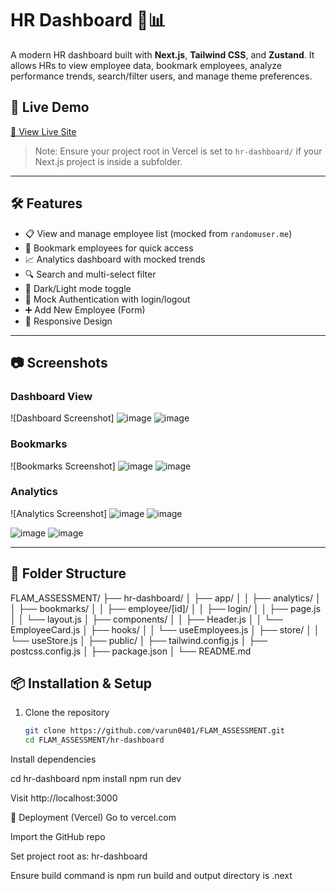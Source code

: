 # HR Dashboard 👥📊

A modern HR dashboard built with **Next.js**, **Tailwind CSS**, and **Zustand**. It allows HRs to view employee data, bookmark employees, analyze performance trends, search/filter users, and manage theme preferences.

## 🚀 Live Demo

[🔗 View Live Site](https://flam-assessment.vercel.app)

> Note: Ensure your project root in Vercel is set to `hr-dashboard/` if your Next.js project is inside a subfolder.

---

## 🛠️ Features

- 📋 View and manage employee list (mocked from `randomuser.me`)
- 🌟 Bookmark employees for quick access
- 📈 Analytics dashboard with mocked trends
- 🔍 Search and multi-select filter
- 🌙 Dark/Light mode toggle
- 🔐 Mock Authentication with login/logout
- ➕ Add New Employee (Form)
- 📱 Responsive Design

---

## 📷 Screenshots

### Dashboard View  
![Dashboard Screenshot]
![image](https://github.com/user-attachments/assets/c066f347-342a-45fc-82cd-788b3ac55ef1)
![image](https://github.com/user-attachments/assets/c066f347-342a-45fc-82cd-788b3ac55ef1)


### Bookmarks  
![Bookmarks Screenshot]
![image](https://github.com/user-attachments/assets/d809cb9b-db76-4ecc-a259-c43bb804b22e)
![image](https://github.com/user-attachments/assets/d809cb9b-db76-4ecc-a259-c43bb804b22e)


### Analytics  
![Analytics Screenshot]
![image](https://github.com/user-attachments/assets/ae53ae8d-4313-4fdd-96e4-86fee0dcc0a2)
![image](https://github.com/user-attachments/assets/ae53ae8d-4313-4fdd-96e4-86fee0dcc0a2)

![image](https://github.com/user-attachments/assets/cd1db150-082b-4782-b396-5f6e4255fcec)
![image](https://github.com/user-attachments/assets/cd1db150-082b-4782-b396-5f6e4255fcec)



---

## 📂 Folder Structure

FLAM_ASSESSMENT/
├── hr-dashboard/
│ ├── app/
│ │ ├── analytics/
│ │ ├── bookmarks/
│ │ ├── employee/[id]/
│ │ ├── login/
│ │ ├── page.js
│ │ └── layout.js
│ ├── components/
│ │ ├── Header.js
│ │ └── EmployeeCard.js
│ ├── hooks/
│ │ └── useEmployees.js
│ ├── store/
│ │ └── useStore.js
│ ├── public/
│ ├── tailwind.config.js
│ ├── postcss.config.js
│ ├── package.json
│ └── README.md

## 📦 Installation & Setup

1. Clone the repository  
   ```bash
   git clone https://github.com/varun0401/FLAM_ASSESSMENT.git
   cd FLAM_ASSESSMENT/hr-dashboard
Install dependencies

cd hr-dashboard
npm install
npm run dev

Visit http://localhost:3000

🔄 Deployment (Vercel)
Go to vercel.com

Import the GitHub repo

Set project root as:
hr-dashboard

Ensure build command is npm run build and output directory is .next


